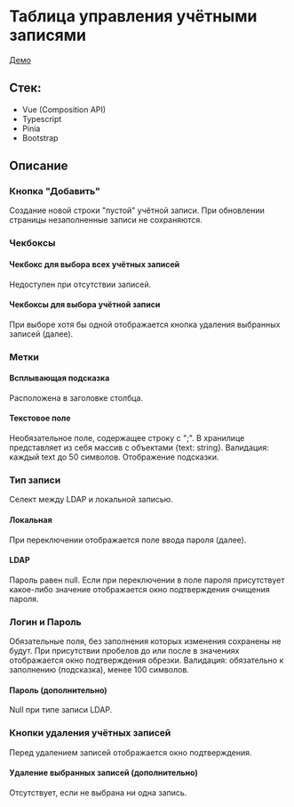 # Таблица управления учётными записями

[Демо](https://account-management-table.onrender.com/)

## Стек: 
- Vue (Composition API)
- Typescript
- Pinia
- Bootstrap

## Описание
### Кнопка "Добавить"
Создание новой строки "пустой" учётной записи. При обновлении страницы незаполненные записи не сохраняются.

### Чекбоксы
#### Чекбокс для выбора всех учётных записей
Недоступен при отсутствии записей.

#### Чекбоксы для выбора учётной записи
При выборе хотя бы одной отображается кнопка удаления выбранных записей (далее).

### Метки
#### Всплывающая подсказка
Расположена в заголовке столбца.

#### Текстовое поле
Необязательное поле, содержащее строку с ";". В хранилице представляет из себя массив с объектами {text: string}.
Валидация: каждый text до 50 символов. Отображение подсказки.

### Тип записи
Селект между LDAP и локальной записью. 

#### Локальная
При переключении отображается поле ввода пароля (далее).

#### LDAP
Пароль равен null.
Если при переключении в поле пароля присутствует какое-либо значение отображается окно подтверждения очищения пароля.

### Логин и Пароль
Обязательные поля, без заполнения которых изменения сохранены не будут.
При присутствии пробелов до или после в значениях отображается окно подтверждения обрезки.
Валидация: обязательно к заполнению (подсказка), менее 100 символов.

#### Пароль (дополнительно)
Null при типе записи LDAP.

### Кнопки удаления учётных записей
Перед удалением записей отображается окно подтверждения.

#### Удаление выбранных записей (дополнительно)
Отсутствует, если не выбрана ни одна запись.